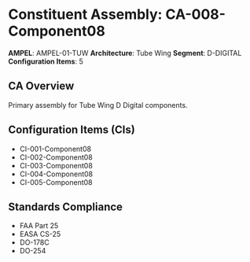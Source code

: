 # Constituent Assembly: CA-008-Component08

**AMPEL**: AMPEL-01-TUW
**Architecture**: Tube Wing
**Segment**: D-DIGITAL
**Configuration Items**: 5

## CA Overview
Primary assembly for Tube Wing D Digital components.

## Configuration Items (CIs)
- CI-001-Component08
- CI-002-Component08
- CI-003-Component08
- CI-004-Component08
- CI-005-Component08

## Standards Compliance
- FAA Part 25
- EASA CS-25
- DO-178C
- DO-254
